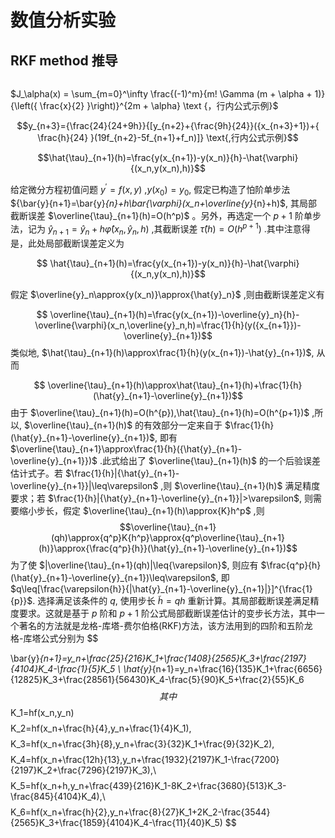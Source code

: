 # 数值分析实验
## RKF method 推导
```
```


$J_\alpha(x) = \sum_{m=0}^\infty \frac{(-1)^m}{m! \Gamma (m + \alpha + 1)} {\left({ \frac{x}{2} }\right)}^{2m + \alpha} \text {，行内公式示例}$

$$y_{n+3}={\frac{24}{24+9h}}{[y_{n+2}+{\frac{9h}{24}}({x_{n+3}+1})+{ \frac{h}{24} }(19f_{n+2}-5f_{n+1}+f_n)]} \text{,行内公式示例}$$

$$\hat{\tau}_{n+1}(h)=\frac{y(x_{n+1})-y(x_n)}{h}-\hat{\varphi}{(x_n,y(x_n),h)}$$

给定微分方程初值问题 $y^{'}=f(x,y)$ ,$y(x_0)=y_0$, 假定已构造了怕阶单步法 ${\bar{y}{n+1}=\bar{y}_{n}+h\bar{\varphi}(x_n+\overline{y}_{n}+h)$, 其局部截断误差 $\overline{\tau}_{n+1}(h)=O(h^p)$ 。另外，再选定一个 $p+1$ 阶单步法，记为 $\hat{y}_{n+1}=\hat{y}_n+h\hat{\varphi}(x_n,\hat{y}_n,h)$ ,其截断误差 $\hat{\tau}(h)=O(h^{p+1})$ .其中注意得是，此处局部截断误差定义为

$$ \hat{\tau}_{n+1}(h)=\frac{y(x_{n+1})-y(x_n)}{h}-\hat{\varphi}{(x_n,y(x_n),h)}$$

假定 $\overline{y}_n\approx{y(x_n)}\approx{\hat{y}_n}$ ,则由截断误差定义有

$$ \overline{\tau}_{n+1}(h)=\frac{y(x_{n+1})-\overline{y}_n}{h}-\overline{\varphi}(x_n,\overline{y}_n,h)=\frac{1}{h}(y({x_{n+1}})-\overline{y}_{n+1})$$
类似地, $\hat{\tau}_{n+1}(h)\approx\frac{1}{h}(y(x_{n+1})-\hat{y}_{n+1})$, 从而

$$ \overline{\tau}_{n+1}(h)\approx\hat{\tau}_{n+1}(h)+\frac{1}{h}(\hat{y}_{n+1}-\overline{y}_{n+1})$$
由于 $\overline{\tau}_{n+1}(h)=O(h^{p}),\hat{\tau}_{n+1}(h)=O(h^{p+1})$ ,所以, $\overline{\tau}_{n+1}(h)$ 的有效部分一定来自于 $\frac{1}{h}(\hat{y}_{n+1}-\overline{y}_{n+1})$,
即有 $\overline{\tau}_{n+1}\approx\frac{1}{h}({\hat{y}_{n+1}-\overline{y}_{n+1}})$ .此式给出了 $\overline{\tau}_{n+1}(h)$ 的一个后验误差估计式子。若  $\frac{1}{h}|{\hat{y}_{n+1}-\overline{y}_{n+1}}|\leq\varepsilon$ ,则 $\overline{\tau}_{n+1}(h)$ 满足精度要求；若 $\frac{1}{h}|{\hat{y}_{n+1}-\overline{y}_{n+1}}|>\varepsilon$, 则需要缩小步长，假定 $\overline{\tau}_{n+1}(h)\approx{K}h^p$ ,则
$$\overline{\tau}_{n+1}(qh)\approx{q^p}K{h^p}\approx{q^p\overline{\tau}_{n+1}(h)}\approx{\frac{q^p}{h}}(\hat{y}_{n+1}-\overline{y}_{n+1})$$
为了使 $|\overline{\tau}_{n+1}(qh)|\leq{\varepsilon}$, 则应有 $\frac{q^p}{h}(\hat{y}_{n+1}-\overline{y}_{n+1})\leq\varepsilon$, 即 $q\leq[\frac{\varepsilon{h}}{|\hat{y}_{n+1}-\overline{y}_{n+1}|}]^{\frac{1}{p}}$. 选择满足该条件的 $q$, 使用步长 $\widetilde{h}=qh$ 重新计算。其局部截断误差满足精度要求。这就是基于 $p$ 阶和 $p+1$ 阶公式局部截断误差估计的变步长方法，其中一个著名的方法就是龙格-库塔-费尔伯格(RKF)方法，该方法用到的四阶和五阶龙格-库塔公式分别为
$$
 
\bar{y}_{n+1}=y_n+\frac{25}{216}K_1+\frac{1408}{2565}K_3+\frac{2197}{4104}K_4-\frac{1}{5}K_5
\\
\hat{y}_{n+1}=y_n+\frac{16}{135}K_1+\frac{6656}{12825}K_3+\frac{28561}{56430}K_4-\frac{5}{90}K_5+\frac{2}{55}K_6
$$
其中
$$
K_1=hf(x_n,y_n)
$$
$$
K_2=hf(x_n+\frac{h}{4},y_n+\frac{1}{4}K_1),
$$
$$
K_3=hf(x_n+\frac{3h}{8},y_n+\frac{3}{32}K_1+\frac{9}{32}K_2),
$$
$$
K_4=hf(x_n+\frac{12h}{13},y_n+\frac{1932}{2197}K_1-\frac{7200}{2197}K_2+\frac{7296}{2197}K_3),\\
$$
$$
K_5=hf(x_n+h,y_n+\frac{439}{216}K_1-8K_2+\frac{3680}{513}K_3-\frac{845}{4104}K_4),\\
$$
$$
K_6=hf(x_n+\frac{h}{2},y_n+\frac{8}{27}K_1+2K_2-\frac{3544}{2565}K_3+\frac{1859}{4104}K_4-\frac{11}{40}K_5)
$$
